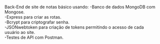 Back-End de site de notas básico usando: 
-Banco de dados MongoDB com Mongose. <br> 
-Express para criar as rotas. <br> 
-Bcrypt para criptografar senha. <br>
-JSONwebtoken para criação de tokens permitindo o acesso de cada usuário ao site.<br>
-Testes de API com Postman.
